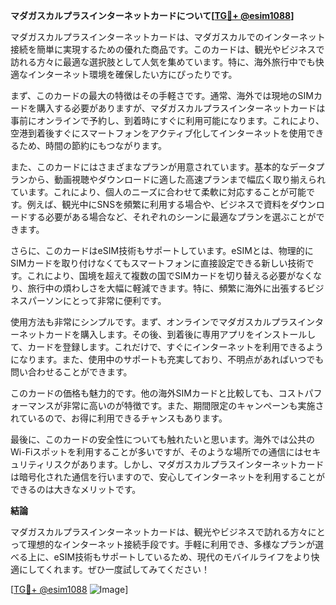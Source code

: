 **マダガスカルプラスインターネットカードについて[[TG💪+ @esim1088](https://t.me/s/esim1088)]**

マダガスカルプラスインターネットカードは、マダガスカルでのインターネット接続を簡単に実現するための優れた商品です。このカードは、観光やビジネスで訪れる方々に最適な選択肢として人気を集めています。特に、海外旅行中でも快適なインターネット環境を確保したい方にぴったりです。

まず、このカードの最大の特徴はその手軽さです。通常、海外では現地のSIMカードを購入する必要がありますが、マダガスカルプラスインターネットカードは事前にオンラインで予約し、到着時にすぐに利用可能になります。これにより、空港到着後すぐにスマートフォンをアクティブ化してインターネットを使用できるため、時間の節約にもつながります。

また、このカードにはさまざまなプランが用意されています。基本的なデータプランから、動画視聴やダウンロードに適した高速プランまで幅広く取り揃えられています。これにより、個人のニーズに合わせて柔軟に対応することが可能です。例えば、観光中にSNSを頻繁に利用する場合や、ビジネスで資料をダウンロードする必要がある場合など、それぞれのシーンに最適なプランを選ぶことができます。

さらに、このカードはeSIM技術もサポートしています。eSIMとは、物理的にSIMカードを取り付けなくてもスマートフォンに直接設定できる新しい技術です。これにより、国境を超えて複数の国でSIMカードを切り替える必要がなくなり、旅行中の煩わしさを大幅に軽減できます。特に、頻繁に海外に出張するビジネスパーソンにとって非常に便利です。

使用方法も非常にシンプルです。まず、オンラインでマダガスカルプラスインターネットカードを購入します。その後、到着後に専用アプリをインストールして、カードを登録します。これだけで、すぐにインターネットを利用できるようになります。また、使用中のサポートも充実しており、不明点があればいつでも問い合わせることができます。

このカードの価格も魅力的です。他の海外SIMカードと比較しても、コストパフォーマンスが非常に高いのが特徴です。また、期間限定のキャンペーンも実施されているので、お得に利用できるチャンスもあります。

最後に、このカードの安全性についても触れたいと思います。海外では公共のWi-Fiスポットを利用することが多いですが、そのような場所での通信にはセキュリティリスクがあります。しかし、マダガスカルプラスインターネットカードは暗号化された通信を行いますので、安心してインターネットを利用することができるのは大きなメリットです。

**結論**

マダガスカルプラスインターネットカードは、観光やビジネスで訪れる方々にとって理想的なインターネット接続手段です。手軽に利用でき、多様なプランが選べる上に、eSIM技術もサポートしているため、現代のモバイルライフをより快適にしてくれます。ぜひ一度試してみてください！

[[TG💪+ @esim1088](https://t.me/s/esim1088) ![Image](https://i.postimg.cc/Y0z9fWf4/image.png)]